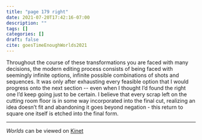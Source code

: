 ```yaml
---
title: "page 179 right"
date: 2021-07-20T17:42:16-07:00
description: ""
tags: []
categories: []
draft: false
cite: goesTimeEnoughWorlds2021
---
```


Throughout the course of these transformations you are faced with many decisions, 
the modern editing process consists of being faced with seemingly infinite options, infinite possible combinations of shots and sequences. 
It was only after exhausting every feasible option that 
I would progress onto the next section -- even when I thought I’d found the right one I’d keep going just to be certain. 
I believe that every scrap left on the cutting room floor is in some way incorporated into the final cut, 
realizing an idea doesn’t fit and abandoning it goes beyond negation - this return to square one itself is etched into the final form.


---

*Worlds* can be viewed on <a href="http://kinet.media/movies/worlds">Kinet</a>

